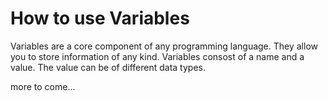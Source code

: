 # How to use Variables

Variables are a core component of any programming language. They allow you to store information of any kind. Variables consost of a name and a value. The value can be of different data types.

more to come...